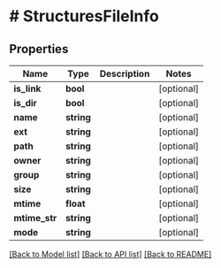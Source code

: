 # # StructuresFileInfo

## Properties

Name | Type | Description | Notes
------------ | ------------- | ------------- | -------------
**is_link** | **bool** |  | [optional]
**is_dir** | **bool** |  | [optional]
**name** | **string** |  | [optional]
**ext** | **string** |  | [optional]
**path** | **string** |  | [optional]
**owner** | **string** |  | [optional]
**group** | **string** |  | [optional]
**size** | **string** |  | [optional]
**mtime** | **float** |  | [optional]
**mtime_str** | **string** |  | [optional]
**mode** | **string** |  | [optional]

[[Back to Model list]](../../README.md#models) [[Back to API list]](../../README.md#endpoints) [[Back to README]](../../README.md)
